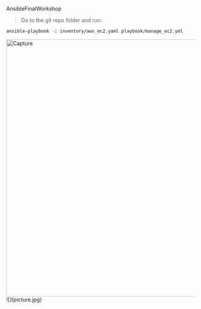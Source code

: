 AnsibleFinalWorkshop


> Go to the git repo folder and run:
```bash
ansible-playbook -i inventory/aws_ec2.yaml playbook/manage_ec2.yml
```
<img width="1055" height="688" alt="Capture"/>
![](picture.jpg) 
